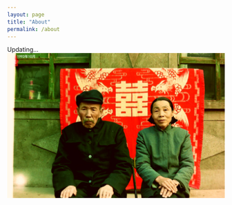 ```yaml
---
layout: page
title: "About"
permalink: /about
---
```

Updating...
![Book logo](/docs/assets/Parents.jpg)
